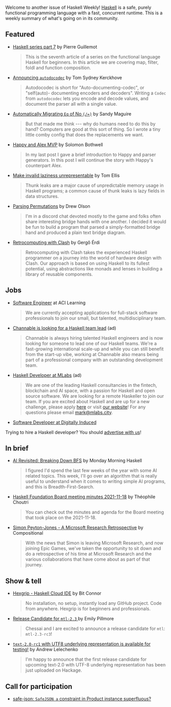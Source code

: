 Welcome to another issue of Haskell Weekly!
[Haskell](https://www.haskell.org) is a safe, purely functional programming language with a fast, concurrent runtime.
This is a weekly summary of what's going on in its community.

## Featured

- [Haskell series part 7](https://blog.kalvad.com/haskell-series-part-7/) by Pierre Guillemot
  > This is the seventh article of a series on the functional language Haskell for beginners. In this article we are covering map, filter, foldl and function composition.

- [Announcing `autodocodec`](https://cs-syd.eu/posts/2021-11-19-autodocodec?source=twitter) by Tom Sydney Kerckhove
  > Autodocodec is short for "Auto-documenting-codec", or "self(auto)- documenting encoders and decoders". Writing a `Codec` from `autodocodec` lets you encode and decode values, and document the parser all with a single value.

- [Automatically Migrating `Eq` of No `(/=)`](https://reasonablypolymorphic.com/blog/comby/index.html) by Sandy Maguire
  > But that made me think --- why do humans need to do this by hand? Computers are good at this sort of thing. So I wrote a tiny little comby config that does the replacements we want.

- [Happy and Alex MVP](https://blog.cofree.coffee/2021-11-23-happy-and-alex-mvp/) by Solomon Bothwell
  > In my last post I gave a brief introduction to Happy and parser generators. In this post I will continue the story with Happy's counterpart Alex.

- [Make invalid laziness unrepresentable](http://h2.jaguarpaw.co.uk/posts/make-invalid-laziness-unrepresentable/) by Tom Ellis
  > Thunk leaks are a major cause of unpredictable memory usage in Haskell programs; a common cause of thunk leaks is lazy fields in data structures.

- [Parsing Permutations](https://blog.drewolson.org/parsing-permutations) by Drew Olson
  > I'm in a discord chat devoted mostly to the game and folks often share interesting bridge hands with one another. I decided it would be fun to build a program that parsed a simply-formatted bridge hand and produced a plain text bridge diagram.

- [Retrocomputing with Clash](https://unsafeperform.io/retroclash/) by Gergő Érdi
  > Retrocomputing with Clash takes the experienced Haskell programmer on a journey into the world of hardware design with Clash. Our approach is based on using Haskell to its fullest potential, using abstractions like monads and lenses in building a library of reusable components.

## Jobs

- [Software Engineer](https://acilearning.applytojob.com/apply/kjzAYJ1SPF/Software-Engineer?referrer=20210930010931J0GSUOJG1BPYT5ED) at ACI Learning
  > We are currently accepting applications for full-stack software professionals to join our small, but talented, multidisciplinary team.

<!-- Runs from 2021-11-04 to 2021-11-25. -->
- [Channable is looking for a Haskell team lead](https://jobs.channable.com/o/haskell-team-lead) (ad)
  > Channable is always hiring talented Haskell engineers and is now looking for someone to lead one of our Haskell teams. We're a fast-growing international scale-up and while you can still benefit from the start-up vibe, working at Channable also means being part of a professional company with an outstanding development team.

<!-- Runs from 2021-11-04 to 2022-01-20. -->
- [Haskell Developer at MLabs](https://apply.workable.com/mlabs/j/63DAAA4AEF/) (ad)
  > We are one of the leading Haskell consultancies in the fintech, blockchain and AI space, with a passion for Haskell and open source software. We are looking for a remote Haskeller to join our team. If you are excited about Haskell and are up for a new challenge, please apply [here](https://apply.workable.com/mlabs/j/63DAAA4AEF/) or visit [our website](https://mlabs.city/)! For any questions please email <mark@mlabs.city>.

- [Software Developer at Digitally Induced](https://digitallyinduced.join.com/jobs/3324815-software-developer-ihp-haskell)

Trying to hire a Haskell developer?
You should [advertise with us](https://haskellweekly.news/advertising.html)!

## In brief

- [AI Revisited: Breaking Down BFS](https://mmhaskell.com/blog/2021/11/22/ai-revisited-breaking-down-bfs) by Monday Morning Haskell
  > I figured I'd spend the last few weeks of the year with some AI related topics. This week, I'll go over an algorithm that is really useful to understand when it comes to writing simple AI programs, and this is Breadth-First-Search.

- [Haskell Foundation Board meeting minutes 2021-11-18](https://discourse.haskell.org/t/haskell-foundation-board-meeting-minutes-2021-11-18/3694?u=taylorfausak) by Théophile Choutri
  > You can check out the minutes and agenda for the Board meeting that took place on the 2021-11-18.

- [Simon Peyton-Jones - A Microsoft Research Retrospective](https://www.compositional.fm/simon-peyton-jones-microsoft-retrospective) by Compositional
  > With the news that Simon is leaving Microsoft Research, and now joining Epic Games, we've taken the opportunity to sit down and do a retrospective of his time at Microsoft Research and the various collaborations that have come about as part of that journey.

## Show & tell

- [Hexgrip - Haskell Cloud IDE](https://www.hexgrip.com) by Bit Connor
  > No installation, no setup, instantly load any GitHub project. Code from anywhere. Hexgrip is for beginners and professionals.

- [Release Candidate for `mtl-2.3` ](https://discourse.haskell.org/t/ann-release-candidate-for-mtl-2-3/3687?u=taylorfausak) by Emily Pillmore
  > Chessai and I are excited to announce a release candidate for `mtl`: `mtl-2.3-rc3`!

- [`text-2.0-rc1` with UTF8 underlying representation is available for testing!](https://np.reddit.com/r/haskell/comments/qxnfkc/text20rc1_with_utf8_underlying_representation_is/) by Andrew Lelechenko
  > I'm happy to announce that the first release candidate for upcoming text-2.0 with UTF-8 underlying representation has been just uploaded on Hackage.

## Call for participation

-   [safe-json: `SafeJSON a` constraint in Product instance superfluous?](https://github.com/Vlix/safe-json/issues/30)
